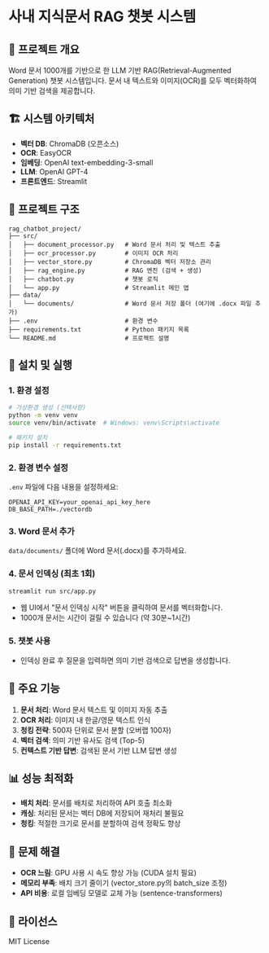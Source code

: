 # 사내 지식문서 RAG 챗봇 시스템

## 📌 프로젝트 개요
Word 문서 1000개를 기반으로 한 LLM 기반 RAG(Retrieval-Augmented Generation) 챗봇 시스템입니다.
문서 내 텍스트와 이미지(OCR)를 모두 벡터화하여 의미 기반 검색을 제공합니다.

## 🏗️ 시스템 아키텍처
- **벡터 DB**: ChromaDB (오픈소스)
- **OCR**: EasyOCR
- **임베딩**: OpenAI text-embedding-3-small
- **LLM**: OpenAI GPT-4
- **프론트엔드**: Streamlit

## 📁 프로젝트 구조
```
rag_chatbot_project/
├── src/
│   ├── document_processor.py   # Word 문서 처리 및 텍스트 추출
│   ├── ocr_processor.py        # 이미지 OCR 처리
│   ├── vector_store.py         # ChromaDB 벡터 저장소 관리
│   ├── rag_engine.py           # RAG 엔진 (검색 + 생성)
│   ├── chatbot.py              # 챗봇 로직
│   └── app.py                  # Streamlit 메인 앱
├── data/
│   └── documents/              # Word 문서 저장 폴더 (여기에 .docx 파일 추가)
├── .env                        # 환경 변수
├── requirements.txt            # Python 패키지 목록
└── README.md                   # 프로젝트 설명
```

## 🚀 설치 및 실행

### 1. 환경 설정
```bash
# 가상환경 생성 (선택사항)
python -m venv venv
source venv/bin/activate  # Windows: venv\Scripts\activate

# 패키지 설치
pip install -r requirements.txt
```

### 2. 환경 변수 설정
`.env` 파일에 다음 내용을 설정하세요:
```
OPENAI_API_KEY=your_openai_api_key_here
DB_BASE_PATH=./vectordb
```

### 3. Word 문서 추가
`data/documents/` 폴더에 Word 문서(.docx)를 추가하세요.

### 4. 문서 인덱싱 (최초 1회)
```bash
streamlit run src/app.py
```
- 웹 UI에서 "문서 인덱싱 시작" 버튼을 클릭하여 문서를 벡터화합니다.
- 1000개 문서는 시간이 걸릴 수 있습니다 (약 30분~1시간)

### 5. 챗봇 사용
- 인덱싱 완료 후 질문을 입력하면 의미 기반 검색으로 답변을 생성합니다.

## 🎯 주요 기능
1. **문서 처리**: Word 문서 텍스트 및 이미지 자동 추출
2. **OCR 처리**: 이미지 내 한글/영문 텍스트 인식
3. **청킹 전략**: 500자 단위로 문서 분할 (오버랩 100자)
4. **벡터 검색**: 의미 기반 유사도 검색 (Top-5)
5. **컨텍스트 기반 답변**: 검색된 문서 기반 LLM 답변 생성

## 📊 성능 최적화
- **배치 처리**: 문서를 배치로 처리하여 API 호출 최소화
- **캐싱**: 처리된 문서는 벡터 DB에 저장되어 재처리 불필요
- **청킹**: 적절한 크기로 문서를 분할하여 검색 정확도 향상

## 🔧 문제 해결
- **OCR 느림**: GPU 사용 시 속도 향상 가능 (CUDA 설치 필요)
- **메모리 부족**: 배치 크기 줄이기 (vector_store.py의 batch_size 조정)
- **API 비용**: 로컬 임베딩 모델로 교체 가능 (sentence-transformers)

## 📝 라이선스
MIT License
